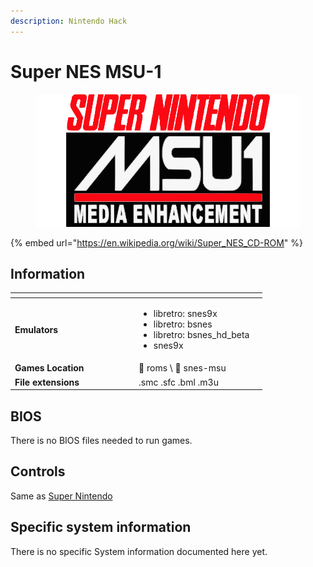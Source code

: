 ```yaml
---
description: Nintendo Hack
---
```


# Super NES MSU-1

<div align="left">

<figure><picture><source srcset="https://raw.githubusercontent.com/fabricecaruso/es-theme-carbon/91d85c7849cc550b0cac4e75cb8e0923d3b61b5e/art/logos/snes-msu-w.svg" media="(prefers-color-scheme: dark)"><img src="https://raw.githubusercontent.com/fabricecaruso/es-theme-carbon/91d85c7849cc550b0cac4e75cb8e0923d3b61b5e/art/logos/snes-msu.svg" alt=""></picture><figcaption></figcaption></figure>

</div>

{% embed url="https://en.wikipedia.org/wiki/Super_NES_CD-ROM" %}

## Information

<table data-header-hidden><thead><tr><th width="184"></th><th></th><th data-hidden></th></tr></thead><tbody><tr><td><strong>Emulators</strong></td><td><ul><li>libretro: snes9x</li><li>libretro: bsnes</li><li>libretro: bsnes_hd_beta</li><li>snes9x</li></ul></td><td></td></tr><tr><td><strong>Games Location</strong></td><td><span data-gb-custom-inline data-tag="emoji" data-code="1f4c1">📁</span> roms \ <span data-gb-custom-inline data-tag="emoji" data-code="1f4c2">📂</span> snes-msu</td><td></td></tr><tr><td><strong>File extensions</strong></td><td>.smc .sfc .bml .m3u</td><td></td></tr></tbody></table>

## BIOS

There is no BIOS files needed to run games.

## Controls

Same as [Super Nintendo](super-nintendo-entertainment-system-super-famicom.md#controls)

## Specific system information

There is no specific System information documented here yet.
